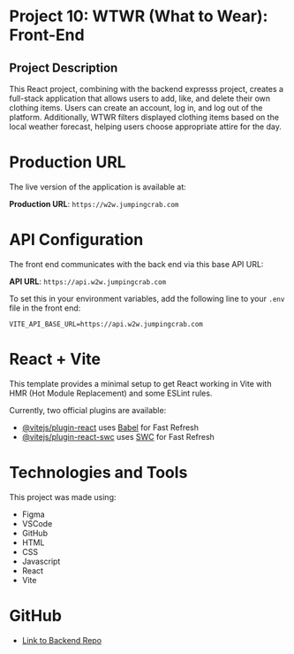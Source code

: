 # Project 10: WTWR (What to Wear): Front-End

## Project Description

This React project, combining with the backend expresss project, creates a full-stack application that allows users to add, like, and delete their own clothing items. Users can create an account, log in, and log out of the platform. Additionally, WTWR filters displayed clothing items based on the local weather forecast, helping users choose appropriate attire for the day.

# Production URL

The live version of the application is available at:

**Production URL**: `https://w2w.jumpingcrab.com`

# API Configuration

The front end communicates with the back end via this base API URL:

**API URL**: `https://api.w2w.jumpingcrab.com`

To set this in your environment variables, add the following line to your `.env` file in the front end:

```plaintext
VITE_API_BASE_URL=https://api.w2w.jumpingcrab.com
```

# React + Vite

This template provides a minimal setup to get React working in Vite with HMR (Hot Module Replacement) and some ESLint rules.

Currently, two official plugins are available:

- [@vitejs/plugin-react](https://github.com/vitejs/vite-plugin-react/blob/main/packages/plugin-react/README.md) uses [Babel](https://babeljs.io/) for Fast Refresh
- [@vitejs/plugin-react-swc](https://github.com/vitejs/vite-plugin-react-swc) uses [SWC](https://swc.rs/) for Fast Refresh

# Technologies and Tools

This project was made using:

- Figma
- VSCode
- GitHub
- HTML
- CSS
- Javascript
- React
- Vite

# GitHub

- [Link to Backend Repo](https://github.com/trangmtruong/se_project_express.git)
